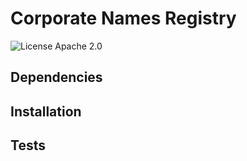 # Corporate Names Registry #
![License Apache 2.0](https://img.shields.io/badge/license-Apache%202.0-blue.svg)

## Dependencies ##

## Installation ##

## Tests ##
